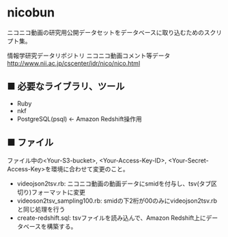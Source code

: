 nicobun
=======

ニコニコ動画の研究用公開データセットをデータベースに取り込むためのスクリプト集。

情報学研究データリポジトリ ニコニコ動画コメント等データ http://www.nii.ac.jp/cscenter/idr/nico/nico.html

■ 必要なライブラリ、ツール
----
- Ruby
- nkf
- PostgreSQL(psql) <- Amazon Redshift操作用


■ ファイル
----
ファイル中の&lt;Your-S3-bucket&gt;, &lt;Your-Access-Key-ID&gt;, &lt;Your-Secret-Access-Key&gt;を環境に合わせて変更のこと。

- videojson2tsv.rb: ニコニコ動画の動画データにsmidを付与し、tsv(タブ区切り)フォーマットに変更
- videoson2tsv_sampling100.rb: smidの下2桁が00のみにvideojson2tsv.rbと同じ処理を行う
- create-redshift.sql: tsvファイルを読み込んで、Amazon Redshift上にデータベースを構築する。
